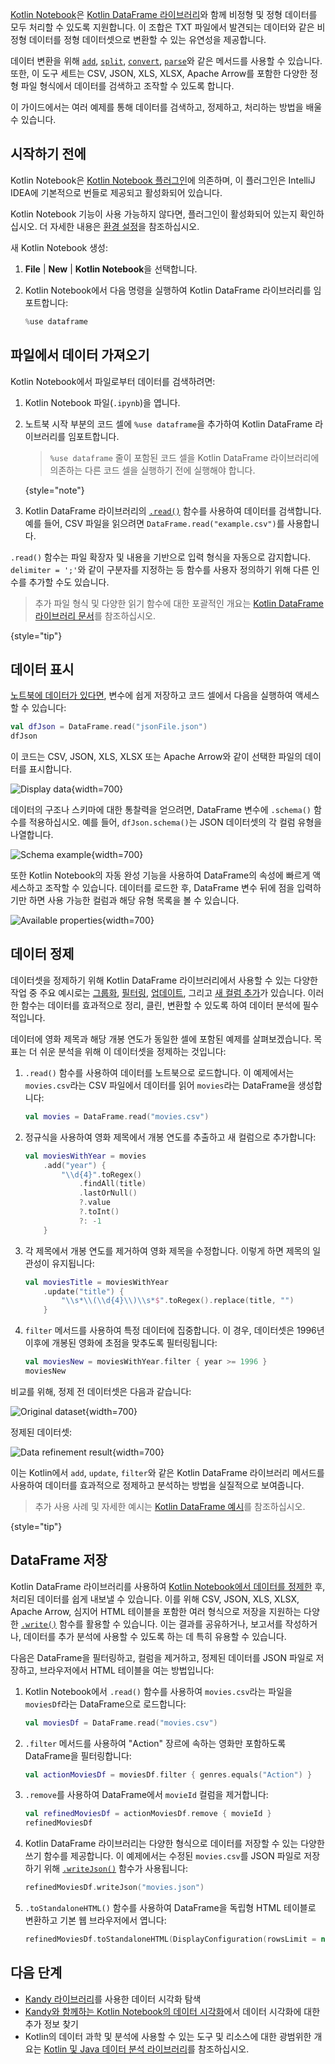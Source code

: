 [//]: # (title: 파일에서 데이터 가져오기)

[Kotlin Notebook](kotlin-notebook-overview.md)은 [Kotlin DataFrame 라이브러리](https://kotlin.github.io/dataframe/gettingstarted.html)와 함께 비정형 및 정형 데이터를 모두 처리할 수 있도록 지원합니다. 이 조합은 TXT 파일에서 발견되는 데이터와 같은 비정형 데이터를 정형 데이터셋으로 변환할 수 있는 유연성을 제공합니다.

데이터 변환을 위해 [`add`](https://kotlin.github.io/dataframe/adddf.html), [`split`](https://kotlin.github.io/dataframe/split.html), [`convert`](https://kotlin.github.io/dataframe/convert.html), [`parse`](https://kotlin.github.io/dataframe/parse.html)와 같은 메서드를 사용할 수 있습니다. 또한, 이 도구 세트는 CSV, JSON, XLS, XLSX, Apache Arrow를 포함한 다양한 정형 파일 형식에서 데이터를 검색하고 조작할 수 있도록 합니다.

이 가이드에서는 여러 예제를 통해 데이터를 검색하고, 정제하고, 처리하는 방법을 배울 수 있습니다.

## 시작하기 전에

Kotlin Notebook은 [Kotlin Notebook 플러그인](https://plugins.jetbrains.com/plugin/16340-kotlin-notebook)에 의존하며, 이 플러그인은 IntelliJ IDEA에 기본적으로 번들로 제공되고 활성화되어 있습니다.

Kotlin Notebook 기능이 사용 가능하지 않다면, 플러그인이 활성화되어 있는지 확인하십시오. 더 자세한 내용은 [환경 설정](kotlin-notebook-set-up-env.md)을 참조하십시오.

새 Kotlin Notebook 생성:

1. **File** | **New** | **Kotlin Notebook**을 선택합니다.
2. Kotlin Notebook에서 다음 명령을 실행하여 Kotlin DataFrame 라이브러리를 임포트합니다:

   ```kotlin
   %use dataframe
   ```

## 파일에서 데이터 가져오기

Kotlin Notebook에서 파일로부터 데이터를 검색하려면:

1. Kotlin Notebook 파일(`.ipynb`)을 엽니다.
2. 노트북 시작 부분의 코드 셀에 `%use dataframe`을 추가하여 Kotlin DataFrame 라이브러리를 임포트합니다.
   > `%use dataframe` 줄이 포함된 코드 셀을 Kotlin DataFrame 라이브러리에 의존하는 다른 코드 셀을 실행하기 전에 실행해야 합니다.
   >
   {style="note"}

3. Kotlin DataFrame 라이브러리의 [`.read()`](https://kotlin.github.io/dataframe/read.html) 함수를 사용하여 데이터를 검색합니다. 예를 들어, CSV 파일을 읽으려면 `DataFrame.read("example.csv")`를 사용합니다.

`.read()` 함수는 파일 확장자 및 내용을 기반으로 입력 형식을 자동으로 감지합니다. `delimiter = ';'`와 같이 구분자를 지정하는 등 함수를 사용자 정의하기 위해 다른 인수를 추가할 수도 있습니다.

> 추가 파일 형식 및 다양한 읽기 함수에 대한 포괄적인 개요는 [Kotlin DataFrame 라이브러리 문서](https://kotlin.github.io/dataframe/read.html)를 참조하십시오.
> 
{style="tip"}

## 데이터 표시

[노트북에 데이터가 있다면](#retrieve-data-from-a-file), 변수에 쉽게 저장하고 코드 셀에서 다음을 실행하여 액세스할 수 있습니다:

```kotlin
val dfJson = DataFrame.read("jsonFile.json")
dfJson
```

이 코드는 CSV, JSON, XLS, XLSX 또는 Apache Arrow와 같이 선택한 파일의 데이터를 표시합니다.

![Display data](display-data.png){width=700}

데이터의 구조나 스키마에 대한 통찰력을 얻으려면, DataFrame 변수에 `.schema()` 함수를 적용하십시오. 예를 들어, `dfJson.schema()`는 JSON 데이터셋의 각 컬럼 유형을 나열합니다.

![Schema example](schema-data-analysis.png){width=700}

또한 Kotlin Notebook의 자동 완성 기능을 사용하여 DataFrame의 속성에 빠르게 액세스하고 조작할 수 있습니다. 데이터를 로드한 후, DataFrame 변수 뒤에 점을 입력하기만 하면 사용 가능한 컬럼과 해당 유형 목록을 볼 수 있습니다.

![Available properties](auto-completion-data-analysis.png){width=700}

## 데이터 정제

데이터셋을 정제하기 위해 Kotlin DataFrame 라이브러리에서 사용할 수 있는 다양한 작업 중 주요 예시로는 [그룹화](https://kotlin.github.io/dataframe/group.html), [필터링](https://kotlin.github.io/dataframe/filter.html), [업데이트](https://kotlin.github.io/dataframe/update.html), 그리고 [새 컬럼 추가](https://kotlin.github.io/dataframe/add.html)가 있습니다. 이러한 함수는 데이터를 효과적으로 정리, 클린, 변환할 수 있도록 하여 데이터 분석에 필수적입니다.

데이터에 영화 제목과 해당 개봉 연도가 동일한 셀에 포함된 예제를 살펴보겠습니다. 목표는 더 쉬운 분석을 위해 이 데이터셋을 정제하는 것입니다:

1. `.read()` 함수를 사용하여 데이터를 노트북으로 로드합니다. 이 예제에서는 `movies.csv`라는 CSV 파일에서 데이터를 읽어 `movies`라는 DataFrame을 생성합니다:

   ```kotlin
   val movies = DataFrame.read("movies.csv")
   ```

2. 정규식을 사용하여 영화 제목에서 개봉 연도를 추출하고 새 컬럼으로 추가합니다:

   ```kotlin
   val moviesWithYear = movies
       .add("year") { 
           "\\d{4}".toRegex()
               .findAll(title)
               .lastOrNull()
               ?.value
               ?.toInt()
               ?: -1
       }
   ```

3. 각 제목에서 개봉 연도를 제거하여 영화 제목을 수정합니다. 이렇게 하면 제목의 일관성이 유지됩니다:

   ```kotlin
   val moviesTitle = moviesWithYear
       .update("title") {
           "\\s*\\(\\d{4}\\)\\s*$".toRegex().replace(title, "")
       }
   ```

4. `filter` 메서드를 사용하여 특정 데이터에 집중합니다. 이 경우, 데이터셋은 1996년 이후에 개봉된 영화에 초점을 맞추도록 필터링됩니다:

   ```kotlin
   val moviesNew = moviesWithYear.filter { year >= 1996 }
   moviesNew
   ```

비교를 위해, 정제 전 데이터셋은 다음과 같습니다:

![Original dataset](original-dataset.png){width=700}

정제된 데이터셋:

![Data refinement result](refined-data.png){width=700}

이는 Kotlin에서 `add`, `update`, `filter`와 같은 Kotlin DataFrame 라이브러리 메서드를 사용하여 데이터를 효과적으로 정제하고 분석하는 방법을 실질적으로 보여줍니다.

> 추가 사용 사례 및 자세한 예시는 [Kotlin DataFrame 예시](https://github.com/Kotlin/dataframe/tree/master/examples)를 참조하십시오.
> 
{style="tip"}

## DataFrame 저장

Kotlin DataFrame 라이브러리를 사용하여 [Kotlin Notebook에서 데이터를 정제한](#refine-data) 후, 처리된 데이터를 쉽게 내보낼 수 있습니다. 이를 위해 CSV, JSON, XLS, XLSX, Apache Arrow, 심지어 HTML 테이블을 포함한 여러 형식으로 저장을 지원하는 다양한 [`.write()`](https://kotlin.github.io/dataframe/write.html) 함수를 활용할 수 있습니다. 이는 결과를 공유하거나, 보고서를 작성하거나, 데이터를 추가 분석에 사용할 수 있도록 하는 데 특히 유용할 수 있습니다.

다음은 DataFrame을 필터링하고, 컬럼을 제거하고, 정제된 데이터를 JSON 파일로 저장하고, 브라우저에서 HTML 테이블을 여는 방법입니다:

1. Kotlin Notebook에서 `.read()` 함수를 사용하여 `movies.csv`라는 파일을 `moviesDf`라는 DataFrame으로 로드합니다:

   ```kotlin
   val moviesDf = DataFrame.read("movies.csv")
   ```

2. `.filter` 메서드를 사용하여 "Action" 장르에 속하는 영화만 포함하도록 DataFrame을 필터링합니다:

   ```kotlin
   val actionMoviesDf = moviesDf.filter { genres.equals("Action") }
   ```

3. `.remove`를 사용하여 DataFrame에서 `movieId` 컬럼을 제거합니다:

   ```kotlin
   val refinedMoviesDf = actionMoviesDf.remove { movieId }
   refinedMoviesDf
   ```

4. Kotlin DataFrame 라이브러리는 다양한 형식으로 데이터를 저장할 수 있는 다양한 쓰기 함수를 제공합니다. 이 예제에서는 수정된 `movies.csv`를 JSON 파일로 저장하기 위해 [`.writeJson()`](https://kotlin.github.io/dataframe/write.html#writing-to-json) 함수가 사용됩니다:

   ```kotlin
   refinedMoviesDf.writeJson("movies.json")
   ```

5. `.toStandaloneHTML()` 함수를 사용하여 DataFrame을 독립형 HTML 테이블로 변환하고 기본 웹 브라우저에서 엽니다:

   ```kotlin
   refinedMoviesDf.toStandaloneHTML(DisplayConfiguration(rowsLimit = null)).openInBrowser()
   ```

## 다음 단계

* [Kandy 라이브러리](https://kotlin.github.io/kandy/examples.html)를 사용한 데이터 시각화 탐색
* [Kandy와 함께하는 Kotlin Notebook의 데이터 시각화](data-analysis-visualization.md)에서 데이터 시각화에 대한 추가 정보 찾기
* Kotlin의 데이터 과학 및 분석에 사용할 수 있는 도구 및 리소스에 대한 광범위한 개요는 [Kotlin 및 Java 데이터 분석 라이브러리](data-analysis-libraries.md)를 참조하십시오.